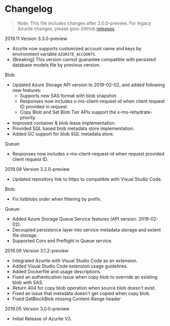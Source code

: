 # Changelog

> Note. This file includes changes after 3.0.0-preview. For legacy Azurite changes, please goto GitHub [releases](https://github.com/Azure/Azurite/releases).

2019.11 Version 3.3.0-preview

- Azurite now supports customized account name and keys by environment variable `AZURITE_ACCOUNTS`.
- [Breaking] This version cannot guarantee compatible with persisted database models file by previous version.

Blob:
- Updated Azure Storage API version to 2019-02-02, and added following new features:
  - Supports new SAS format with blob snapshot.
  - Responses now includes x-ms-client-request-id when client request ID provided in request.
  - Copy Blob and Set Blob Tier APIs support the x-ms-rehydrate-priority.
- Improved container & blob lease implementation.
- Provided SQL based blob metadata store implementation.
- Added GC support for blob SQL metadata store.

Queue:
- Responses now includes x-ms-client-request-id when request provided client request ID.

2019.08 Version 3.2.0-preview 

- Updated repository link to https to compatible with Visual Studio Code.

Blob:
- Fix listblobs order when filtering by prefix.

Queue:
- Added Azure Storage Queue Service features (API version: 2019-02-02).
- Decoupled persistence layer into service metadata storage and extent file storage.
- Supported Cors and Preflight in Queue service.

2019.06 Version 3.1.2-preview

- Integrated Azurite with Visual Studio Code as an extension.
- Added Visual Studio Code extension usage guidelines.
- Added Dockerfile and usage descriptions.
- Fixed an authentication issue when copy blob to override an existing blob with SAS.
- Return 404 for copy blob operation when source blob doesn't exist.
- Fixed an issue that metadata doesn't get copied when copy blob.
- Fixed GetBlockBlob missing Content-Range header

2019.05 Version 3.0.0-preview

- Initial Release of Azurite V3.
